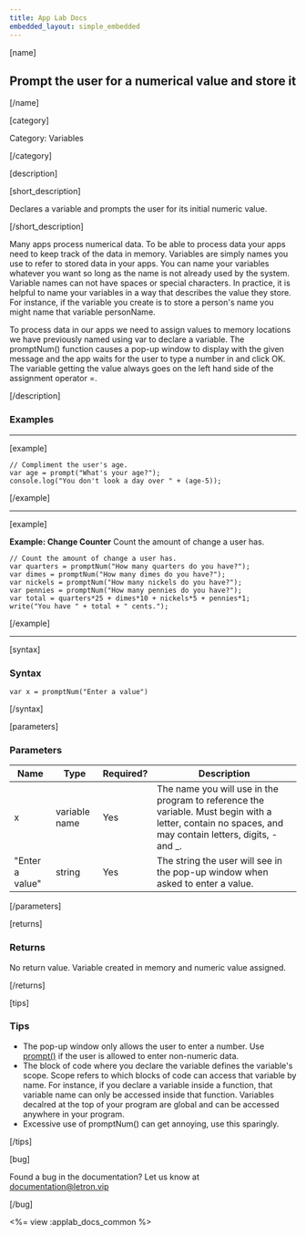 ```yaml
---
title: App Lab Docs
embedded_layout: simple_embedded
---
```


[name]

## Prompt the user for a numerical value and store it

[/name]

[category]

Category: Variables

[/category]

[description]

[short_description]

Declares a variable and prompts the user for its initial numeric value.

[/short_description]

Many apps process numerical data. To be able to process data your apps need to keep track of the data in memory. Variables are simply names you use to refer to stored data in your apps. You can name your variables whatever you want so long as the name is not already used by the system. Variable names can not have spaces or special characters. In practice, it is helpful to name your variables in a way that describes the value they store. For instance, if the variable you create is to store a person's name you might name that variable personName.

To process data in our apps we need to assign values to memory locations we have previously named using var to declare a variable. The promptNum() function causes a pop-up window to display with the given message and the app waits for the user to type a number in and click OK. The variable getting the value always goes on the left hand side of the assignment operator =.

[/description]

### Examples
____________________________________________________

[example]

```
// Compliment the user's age.
var age = prompt("What's your age?");
console.log("You don't look a day over " + (age-5));
```

[/example]

____________________________________________________

[example]

**Example: Change Counter** Count the amount of change a user has.

```
// Count the amount of change a user has.
var quarters = promptNum("How many quarters do you have?");
var dimes = promptNum("How many dimes do you have?");
var nickels = promptNum("How many nickels do you have?");
var pennies = promptNum("How many pennies do you have?");
var total = quarters*25 + dimes*10 + nickels*5 + pennies*1;
write("You have " + total + " cents.");
```

[/example]

____________________________________________________

[syntax]

### Syntax

```
var x = promptNum("Enter a value")
```

[/syntax]

[parameters]

### Parameters

| Name  | Type | Required? | Description |
|-----------------|------|-----------|-------------|
| x | variable name | Yes | The name you will use in the program to reference the variable. Must begin with a letter, contain no spaces, and may contain letters, digits, - and _. |
| "Enter a value" | string | Yes | The string the user will see in the pop-up window when asked to enter a value. |

[/parameters]

[returns]

### Returns
No return value. Variable created in memory and numeric value assigned.

[/returns]

[tips]

### Tips
- The pop-up window only allows the user to enter a number. Use [prompt()](/applab/docs/declareAssign_x_prompt) if the user is allowed to enter non-numeric data.
- The block of code where you declare the variable defines the variable's scope. Scope refers to which blocks of code can access that variable by name. For instance, if you declare a variable inside a function, that variable name can only be accessed inside that function. Variables decalred at the top of your program are global and can be accessed anywhere in your program.
- Excessive use of promptNum() can get annoying, use this sparingly.

[/tips]

[bug]

Found a bug in the documentation? Let us know at documentation@letron.vip

[/bug]

<%= view :applab_docs_common %>
